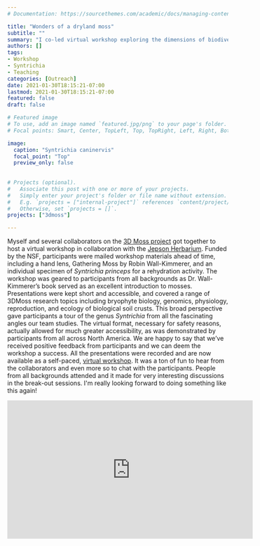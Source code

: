 ```yaml
---
# Documentation: https://sourcethemes.com/academic/docs/managing-content/

title: "Wonders of a dryland moss"
subtitle: ""
summary: "I co-led virtual workshop exploring the dimensions of biodiversity in the dryland moss genus Syntrichia."
authors: []
tags: 
- Workshop
- Syntrichia
- Teaching
categories: [Outreach]
date: 2021-01-30T18:15:21-07:00
lastmod: 2021-01-30T18:15:21-07:00
featured: false
draft: false

# Featured image
# To use, add an image named `featured.jpg/png` to your page's folder.
# Focal points: Smart, Center, TopLeft, Top, TopRight, Left, Right, BottomLeft, Bottom, BottomRight.

image: 
  caption: "Syntrichia caninervis"
  focal_point: "Top"
  preview_only: false
  
  
# Projects (optional).
#   Associate this post with one or more of your projects.
#   Simply enter your project's folder or file name without extension.
#   E.g. `projects = ["internal-project"]` references `content/project/deep-learning/index.md`.
#   Otherwise, set `projects = []`.
projects: ["3dmoss"]

---
```


Myself and several collaborators on the <a href="https://3dmoss.berkeley.edu" target="_blank">3D Moss project</a> got together to host a virtual workshop in collaboration with the <a href="https://ucjeps.berkeley.edu" target="_blank">Jepson Herbarium</a>. Funded by the NSF, participants were mailed workshop materials ahead of time, including a hand lens, Gathering Moss by Robin Wall-Kimmerer, and an individual specimen of <i>Syntrichia princeps</i> for a rehydration activity. The workshop was geared to participants from all backgrounds as Dr. Wall-Kimmerer’s book served as an excellent introduction to mosses. Presentations were kept short and accessible, and covered a range of 3DMoss research topics including bryophyte biology, genomics, physiology, reproduction, and ecology of biological soil crusts. This broad perspective gave participants a tour of the genus <i>Syntrichia</i> from all the fascinating angles our team studies. The virtual format, necessary for safety reasons, actually allowed for much greater accessibility, as was demonstrated by participants from all across North America. We are happy to say that we’ve received positive feedback from participants and we can deem the workshop a success. All the presentations were recorded and are now available as a self-paced, <a href="https://3dmoss.berkeley.edu/community-outreach/public-workshops/wonders-of-a-dryland-moss/" target="_blank">virtual workshop</a>. It was a ton of fun to hear from the collaborators and even more so to chat with the participants. People from all backgrounds attended and it made for very interesting discussions in the break-out sessions. I'm really looking forward to doing something like this again!

<iframe width="560" height="315" src="https://www.youtube.com/embed/aoe-vx4tIW4" title="YouTube video player" frameborder="0" allow="accelerometer; autoplay; clipboard-write; encrypted-media; gyroscope; picture-in-picture" allowfullscreen></iframe>
